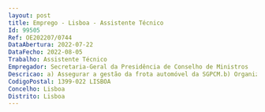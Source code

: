 ```yaml
--- 
layout: post
title: Emprego - Lisboa - Assistente Técnico
Id: 99505
Ref: OE202207/0744
DataAbertura: 2022-07-22
DataFecho: 2022-08-05
Trabalho: Assistente Técnico
Empregador: Secretaria-Geral da Presidência de Conselho de Ministros
Descricao: a) Assegurar a gestão da frota automóvel da SGPCM.b) Organizar e assegurar a gestão da base de dados dos contratos a cargo da SGPCM c) Acompanhar a execução dos contratos de frota d) Avaliar as necessidades de bens móveis e dos serviços a contratar para o normal funcionamento  da SGPCM e) Execução e controlo da manutenção da frota f) Controlo e planeamento de custos operacionais da frota
CodigoPostal: 1399-022 LISBOA
Concelho: Lisboa
Distrito: Lisboa
--- 
```

